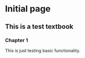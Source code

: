 # Initial page

## This is a test textbook

### Chapter 1

This is just testing basic functionality.



